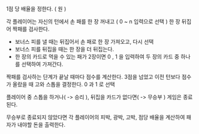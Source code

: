 1점 당 배율을 정한다. ( 원 )

각 플레이어는 자신의 턴에서 손 패를 한 장 꺼내고 ( 0 ~ n 입력으로 선택 ) 한 장 뒤집어 짝패를 검사한다.
   - 보너스 피를 낼 때는 뒤집어서 손 패로 한 장 가져오고, 다시 선택
   - 보너스 피를 뒤집을 때는 한 장을 더 뒤집는다.
   - 한 장의 카드로 먹을 수 있는 패가 2장이면 0 , 1 을 입력하여 두 장의 카드 중 하나를 선택하여 가져간다.
   
짝패를 검사하는 단계가 끝날 때마다 점수를 계산한다.
3점을 넘었고 이전 턴보다 점수가 올랐을 때 고와 스톱을 결정한다. 0 과 1 로 선택

플레이어 중 스톱을 하거나( -> 승리 ), 뒤집을 카드가 없다면( -> 무승부 ) 게임은 종료된다.

무승부로 종료되지 않았다면 각 플레이어의 피박, 광박, 고박, 점당 배율을 계산하여 패자가 내야할 돈을 출력한다.
